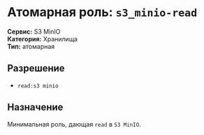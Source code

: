 # Атомарная роль: `s3_minio-read`

**Сервис:** S3 MinIO  
**Категория:** Хранилища  
**Тип:** атомарная

## Разрешение
- `read:s3 minio`

## Назначение
Минимальная роль, дающая `read` в `S3 MinIO`.
